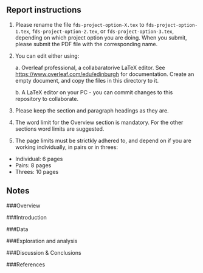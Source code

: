 Report instructions
-------------------

1. Please rename the file `fds-project-option-X.tex` to
`fds-project-option-1.tex`, `fds-project-option-2.tex`, or
`fds-project-option-3.tex`, depending on which project option you are
doing. When you submit, please submit the PDF file with the
corresponding name.

2. You can edit either using:
    
    a. Overleaf professional, a collabaratorive LaTeX editor. See
    https://www.overleaf.com/edu/edinburgh for documentation. Create an
      empty document, and copy the files in this directory to it.

    b. A LaTeX editor on your PC - you can commit changes to this
    repository to collaborate.

3. Please keep the section and paragraph headings as they are.

4. The word limit for the Overview section is mandatory. For the other
   sections word limits are suggested.

5. The page limits must be strictkly adhered to, and depend on if
   you are working individually, in pairs or in threes:

  - Individual: 6 pages 
  - Pairs: 8 pages 
  - Threes: 10 pages 

Notes
-------------------

###Overview 

###Introduction 

###Data

###Exploration and analysis

###Discussion & Conclusions

###References
